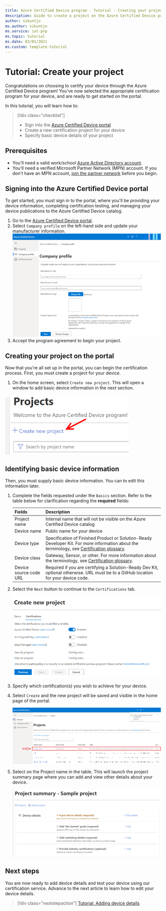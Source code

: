 ```yaml
---
title: Azure Certified Device program - Tutorial - Creating your project
description: Guide to create a project on the Azure Certified Device portal 
author: nikuntjo
ms.author: nikuntjo
ms.service: iot-pnp
ms.topic: tutorial
ms.date: 03/01/2021
ms.custom: template-tutorial 
---
```


# Tutorial: Create your project

Congratulations on choosing to certify your device through the Azure Certified Device program! You've now selected the appropriate certification program for your device, and are ready to get started on the portal.

In this tutorial, you will learn how to:

> [!div class="checklist"]
> * Sign into the [Azure Certified Device portal](https://certify.azure.com/)
> * Create a new certification project for your device
> * Specify basic device details of your project

## Prerequisites

- You'll need a valid work/school [Azure Active Directory account](https://docs.microsoft.com/azure/active-directory/fundamentals/active-directory-whatis).
- You'll need a verified Microsoft Partner Network (MPN) account. If you don't have an MPN account, [join the partner network](https://partner.microsoft.com/) before you begin.

## Signing into the Azure Certified Device portal

To get started, you must sign in to the portal, where you'll be providing your device information, completing certification testing, and managing your device publications to the Azure Certified Device catalog.

1. Go to the [Azure Certified Device portal](https://certify.azure.com).
1. Select `Company profile` on the left-hand side and update your manufacturer information.
   ![Company profile section](./media/images/company_profile.png)
1. Accept the program agreement to begin your project.

## Creating your project on the portal

Now that you're all set up in the portal, you can begin the certification process. First, you must create a project for your device.

1. On the home screen, select `Create new project`. This will open a window to add basic device information in the next section.

 ![Image of the Create new project button](./media/images/create_new_project.png)

## Identifying basic device information

Then, you must supply basic device information. You can to edit this information later.

1. Complete the fields requested under the `Basics` section. Refer to the table below for clarification regarding the **required** fields:

    | Fields                  | Description                                                                                                                         |
    |------------------------|-------------------------------------------------------------------------------------------------------------------------------------|
    | Project name           | Internal name that will not be visible on the Azure Certified Device catalog                                                        |
    | Device name            | Public name for your device                                                                                                |
    | Device type            | Specification of Finished Product or Solution-Ready Developer Kit.     For more information about the terminology, see [Certification glossary](./concepts-terminology.md).                                                                     |
    | Device class           | Gateway, Sensor, or other.  For more information about the terminology, see [Certification glossary](./concepts-terminology.md).                                                                    |
    | Device source code URL | Required if you are certifying a Solution-Ready Dev Kit, optional otherwise. URL must be to a GitHub location for your device code. |
1. Select the `Next` button to continue to the `Certifications` tab.

    ![Image of the Create new project form, Certifications tab](./media/images/create_new_project_certificationswindow.png)

1. Specify which certification(s) you wish to achieve for your device.
1. Select `Create` and the new project will be saved and visible in the home page of the portal.

    ![Image of project table](./media/images/project_table.png)

1. Select on the Project name in the table. This will launch the project summary page where you can add and view other details about your device.

    ![Image of the project details page](./media/images/Device_details_section.png)

## Next steps

You are now ready to add device details and test your device using our certification service. Advance to the next article to learn how to edit your device details.
> [!div class="nextstepaction"]
> [Tutorial: Adding device details](tutorial-02-adding-device-details.md)
